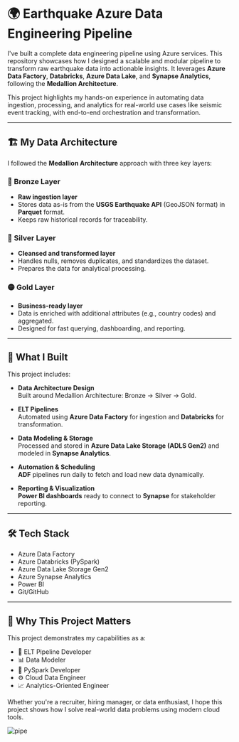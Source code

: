 # 🌍 Earthquake Azure Data Engineering Pipeline

I've built a complete data engineering pipeline using Azure services. This repository showcases how I designed a scalable and modular pipeline to transform raw earthquake data into actionable insights. It leverages **Azure Data Factory**, **Databricks**, **Azure Data Lake**, and **Synapse Analytics**, following the **Medallion Architecture**.

This project highlights my hands-on experience in automating data ingestion, processing, and analytics for real-world use cases like seismic event tracking, with end-to-end orchestration and transformation.

---

## 🏗️ My Data Architecture

I followed the **Medallion Architecture** approach with three key layers:

### 🔹 Bronze Layer
- **Raw ingestion layer**
- Stores data as-is from the **USGS Earthquake API** (GeoJSON format) in **Parquet** format.
- Keeps raw historical records for traceability.

### 🔸 Silver Layer
- **Cleansed and transformed layer**
- Handles nulls, removes duplicates, and standardizes the dataset.
- Prepares the data for analytical processing.

### 🟡 Gold Layer
- **Business-ready layer**
- Data is enriched with additional attributes (e.g., country codes) and aggregated.
- Designed for fast querying, dashboarding, and reporting.

---

## 📖 What I Built

This project includes:

- **Data Architecture Design**  
  Built around Medallion Architecture: Bronze → Silver → Gold.

- **ELT Pipelines**  
  Automated using **Azure Data Factory** for ingestion and **Databricks** for transformation.

- **Data Modeling & Storage**  
  Processed and stored in **Azure Data Lake Storage (ADLS Gen2)** and modeled in **Synapse Analytics**.

- **Automation & Scheduling**  
  **ADF** pipelines run daily to fetch and load new data dynamically.

- **Reporting & Visualization**  
  **Power BI dashboards** ready to connect to **Synapse** for stakeholder reporting.

---

## 🛠️ Tech Stack

- Azure Data Factory  
- Azure Databricks (PySpark)  
- Azure Data Lake Storage Gen2  
- Azure Synapse Analytics  
- Power BI  
- Git/GitHub  

---

## 🎯 Why This Project Matters

This project demonstrates my capabilities as a:

- 🔁 ELT Pipeline Developer  
- 📊 Data Modeler  
- 🧠 PySpark Developer  
- ⚙️ Cloud Data Engineer  
- 📈 Analytics-Oriented Engineer  

Whether you're a recruiter, hiring manager, or data enthusiast, I hope this project shows how I solve real-world data problems using modern cloud tools.


![pipe](https://github.com/user-attachments/assets/b06ef2d5-38de-4a46-8cc6-edd39485fb01)

